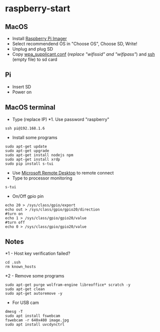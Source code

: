# raspberry-start
## MacOS
* Install [Raspberry Pi Imager](https://www.raspberrypi.org/downloads/)
* Select recommendend OS in "Choose OS", Choose SD, Write!
* Unplug and plug SD
* Copy [wpa_supplicant.conf](wpa_supplicant.conf) (*replace "wifissid" and "wifipass"*) and [ssh](ssh) (empty file) to sd card
## Pi
* Insert SD
* Power on
## MacOS terminal
* Type (replace IP) *1. Use password "raspberry"
```
ssh pi@192.168.1.6
```
* Install some programs
```
sudo apt-get update
sudo apt-get upgrade
sudo apt-get install nodejs npm
sudo apt-get install xrdp
sudo pip install s-tui
```
* Use [Microsoft Remote Desktop](https://apps.apple.com/ru/app/microsoft-remote-desktop/id1295203466?mt=12) to remote connect
* Type to processor monitoring
```
s-tui
```
* On/Off gpio pin
```
echo 20 > /sys/class/gpio/export
echo out > /sys/class/gpio/gpio20/direction
#turn on
echo 1 > /sys/class/gpio/gpio20/value
#turn off
echo 0 > /sys/class/gpio/gpio20/value
```
## Notes
*1 - Host key verification failed? 
```
cd .ssh
rm known_hosts
```
*2 - Remove some programs
```
sudo apt-get purge wolfram-engine libreoffice* scratch -y
sudo apt-get clean
sudo apt-get autoremove -y
```
* For USB cam
```
dmesg -T
sudo apt install fswebcam
fswebcam -r 640x480 image.jpg
sudo apt install uvcdynctrl
```
